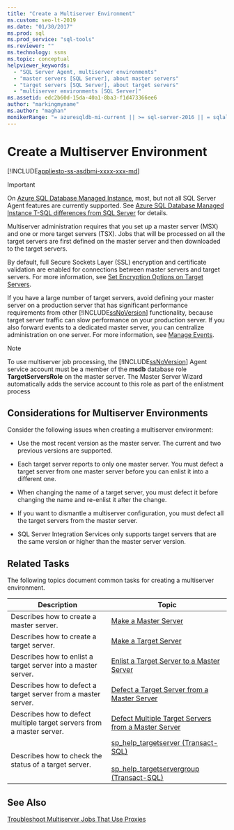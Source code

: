 ```yaml
---
title: "Create a Multiserver Environment"
ms.custom: seo-lt-2019
ms.date: "01/30/2017"
ms.prod: sql
ms.prod_service: "sql-tools"
ms.reviewer: ""
ms.technology: ssms
ms.topic: conceptual
helpviewer_keywords: 
  - "SQL Server Agent, multiserver environments"
  - "master servers [SQL Server], about master servers"
  - "target servers [SQL Server], about target servers"
  - "multiserver environments [SQL Server]"
ms.assetid: edc2b60d-15da-40a1-8ba3-f1d473366ee6
author: "markingmyname"
ms.author: "maghan"
monikerRange: "= azuresqldb-mi-current || >= sql-server-2016 || = sqlallproducts-allversions"
---
```

# Create a Multiserver Environment
[!INCLUDE[appliesto-ss-asdbmi-xxxx-xxx-md](../../includes/appliesto-ss-asdbmi-xxxx-xxx-md.md)]

> [!IMPORTANT]  
> On [Azure SQL Database Managed Instance](https://docs.microsoft.com/azure/sql-database/sql-database-managed-instance), most, but not all SQL Server Agent features are currently supported. See [Azure SQL Database Managed Instance T-SQL differences from SQL Server](https://docs.microsoft.com/azure/sql-database/sql-database-managed-instance-transact-sql-information#sql-server-agent) for details.

Multiserver administration requires that you set up a master server (MSX) and one or more target servers (TSX). Jobs that will be processed on all the target servers are first defined on the master server and then downloaded to the target servers.  
  
By default, full Secure Sockets Layer (SSL) encryption and certificate validation are enabled for connections between master servers and target servers. For more information, see [Set Encryption Options on Target Servers](../../ssms/agent/set-encryption-options-on-target-servers.md).  
  
If you have a large number of target servers, avoid defining your master server on a production server that has significant performance requirements from other [!INCLUDE[ssNoVersion](../../includes/ssnoversion-md.md)] functionality, because target server traffic can slow performance on your production server. If you also forward events to a dedicated master server, you can centralize administration on one server. For more information, see [Manage Events](../../ssms/agent/manage-events.md).  
  
> [!NOTE]  
> To use multiserver job processing, the [!INCLUDE[ssNoVersion](../../includes/ssnoversion-md.md)] Agent service account must be a member of the **msdb** database role **TargetServersRole** on the master server. The Master Server Wizard automatically adds the service account to this role as part of the enlistment process  
  
## Considerations for Multiserver Environments  
  
Consider the following issues when creating a multiserver environment:  
  
-   Use the most recent version as the master server. The current and two previous versions are supported.

-   Each target server reports to only one master server. You must defect a target server from one master server before you can enlist it into a different one.  
  
-   When changing the name of a target server, you must defect it before changing the name and re-enlist it after the change.  
  
-   If you want to dismantle a multiserver configuration, you must defect all the target servers from the master server.  
  
-   SQL Server Integration Services only supports target servers that are the same version or higher than the master server version.  
  
## Related Tasks  
The following topics document common tasks for creating a multiserver environment.  
  
|Description|Topic|  
|---------------|---------|  
|Describes how to create a master server.|[Make a Master Server](../../ssms/agent/make-a-master-server.md)|  
|Describes how to create a target server.|[Make a Target Server](../../ssms/agent/make-a-target-server.md)|  
|Describes how to enlist a target server into a master server.|[Enlist a Target Server to a Master Server](../../ssms/agent/enlist-a-target-server-to-a-master-server.md)|  
|Describes how to defect a target server from a master server.|[Defect a Target Server from a Master Server](../../ssms/agent/defect-a-target-server-from-a-master-server.md)|  
|Describes how to defect multiple target servers from a master server.|[Defect Multiple Target Servers from a Master Server](../../ssms/agent/defect-multiple-target-servers-from-a-master-server.md)|  
|Describes how to check the status of a target server.|[sp_help_targetserver (Transact-SQL)](https://msdn.microsoft.com/f841d3bd-901a-4980-ad0b-1c6eeba3f717)<br /><br />[sp_help_targetservergroup (Transact-SQL)](https://msdn.microsoft.com/ec3a4a68-b591-431c-9518-053ede522d0c)|  
  
## See Also  
[Troubleshoot Multiserver Jobs That Use Proxies](../../ssms/agent/troubleshoot-multiserver-jobs-that-use-proxies.md)  
  
